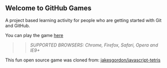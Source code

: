 ## Welcome to GitHub Games

A project based learning activity for people who are getting started with Git and GitHub.

You can play the game [here](https://Bob0111.github.io/github-games/)

>> _*SUPPORTED BROWSERS*: Chrome, Firefox, Safari, Opera and IE9+_

This fun open source game was cloned from: [jakesgordon/javascript-tetris](https://github.com/jakesgordon/javascript-tetris)
